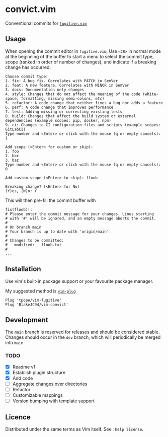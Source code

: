 # convict.vim
Conventional commits for [`fugitive.vim`]()

## Usage
When opening the commit editor in `fugitive.vim`, Use `<CR>` in normal mode at the beginning of the
buffer to start a menu to select the commit type, scope (ranked in order of number of changes), and
indicate if a breaking change has occurred:
```
Choose commit type:
1. fix: A bug fix. Correlates with PATCH in SemVer
2. feat: A new feature. Correlates with MINOR in SemVer
3. docs: Documentation only changes
4. style: Changes that do not affect the meaning of the code (white-space, formatting, missing semi-colons, etc)
5. refactor: A code change that neither fixes a bug nor adds a feature
6. perf: A code change that improves performance
7. test: Adding missing or correcting existing tests
8. build: Changes that affect the build system or external dependencies (example scopes: pip, docker, npm)
9. ci: Changes to CI configuration files and scripts (example scopes: GitLabCI)
Type number and <Enter> or click with the mouse (q or empty cancels): 1

Add scope (<Enter> for custom or skip):
1. foo
2. bar
3. baz
Type number and <Enter> or click with the mouse (q or empty cancels): 0

Add custom scope (<Enter> to skip): floob

Breaking change? (<Enter> for No)
(Y)es, (N)o: Y
```

This will then pre-fill the commit buffer with
```
fix(floob)!:
# Please enter the commit message for your changes. Lines starting
# with '#' will be ignored, and an empty message aborts the commit.
#
# On branch main
# Your branch is up to date with 'origin/main'.
#
# Changes to be committed:
#   modified:   floob.txt
#
...
```

## Installation
Use vim's built-in package support or your favourite package manager.

My suggested method is [`vim-plug`]()
```
Plug 'tpope/vim-fugitive'
Plug 'BlakeJC94/vim-convict'
```

## Development
The `main` branch is reserved for releases and should be considered stable. Changes should occur in
the `dev` branch, which will periodically be merged into `main`.

### TODO
- [x] Readme v1
- [x] Establish plugin structure
- [x] Add code
- [ ] Aggregate changes over directories
- [ ] Refactor
- [ ] Customizable mappings
- [ ] Version bumping with template support

## Licence
Distributed under the same terms as Vim itself. See `:help license`.
